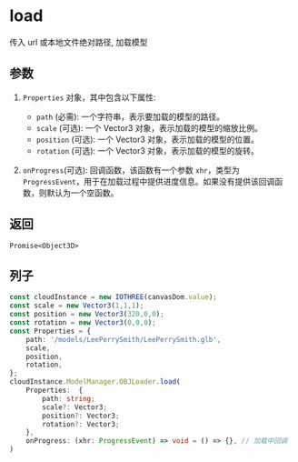 # load

传入 url 或本地文件绝对路径, 加载模型

## 参数

1. `Properties` 对象，其中包含以下属性:

    - `path` (必需): 一个字符串，表示要加载的模型的路径。
    - `scale` (可选): 一个 Vector3 对象，表示加载的模型的缩放比例。
    - `position` (可选): 一个 Vector3 对象，表示加载的模型的位置。
    - `rotation` (可选): 一个 Vector3 对象，表示加载的模型的旋转。

2. `onProgress`(可选): 回调函数，该函数有一个参数 `xhr`，类型为 `ProgressEvent`，用于在加载过程中提供进度信息。如果没有提供该回调函数，则默认为一个空函数。

## 返回

`Promise<Object3D>`

## 列子

```ts
const cloudInstance = new IOTHREE(canvasDom.value);
const scale = new Vector3(1,1,1);
const position = new Vector3(320,0,0);
const rotation = new Vector3(0,0,0);
const Properties = {
    path: '/models/LeePerrySmith/LeePerrySmith.glb',
    scale,
    position,
    rotation,
};
cloudInstance.ModelManager.OBJLoader.load(
    Properties:  {
        path: string;
        scale?: Vector3;
        position?: Vector3;
        rotation?: Vector3;
    },
    onProgress: (xhr: ProgressEvent) => void = () => {}, // 加载中回调
)
```

